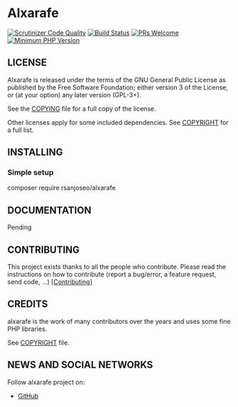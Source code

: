# Alxarafe

[![Scrutinizer Code Quality](https://scrutinizer-ci.com/g/alxarafe/alxarafe/badges/quality-score.png?b=main)](https://scrutinizer-ci.com/g/alxarafe/alxarafe/?branch=main)
[![Build Status](https://scrutinizer-ci.com/g/alxarafe/alxarafe/badges/build.png?b=main)](https://scrutinizer-ci.com/g/alxarafe/alxarafe/build-status/main)
[![PRs Welcome](https://img.shields.io/badge/PRs-welcome-brightgreen.svg)](https://github.com/rsanjoseo/alxarafe/issues?utf8=✓&q=is%3Aopen%20is%3Aissue)
[![Minimum PHP Version](https://img.shields.io/badge/php-%3E%3D%208.1-8892BF.svg?style=flat-square)](https://php.net/)

## LICENSE

Alxarafe is released under the terms of the GNU General Public License as published by the Free Software Foundation; either version 3 of the License, or (at your option) any later version (GPL-3+).

See the [COPYING](https://github.com/rsanjoseo/alxarafe/blob/develop/COPYING) file for a full copy of the license.

Other licenses apply for some included dependencies. See [COPYRIGHT](https://github.com/rsanjoseo/alxarafe/blob/develop/COPYRIGHT) for a full list.

## INSTALLING

### Simple setup

composer require rsanjoseo/alxarafe

## DOCUMENTATION

Pending

## CONTRIBUTING

This project exists thanks to all the people who contribute.
Please read the instructions on how to contribute (report a bug/error, a feature request, send code, ...)  [[Contributing](https://github.com/rsanjoseo/alxarafe/blob/develop/.github/CONTRIBUTING.md)]

## CREDITS

alxarafe is the work of many contributors over the years and uses some fine PHP libraries.

See [COPYRIGHT](https://github.com/rsanjoseo/alxarafe/blob/develop/COPYRIGHT) file.

## NEWS AND SOCIAL NETWORKS

Follow alxarafe project on:

- [GitHub](https://github.com/rsanjoseo/alxarafe)
